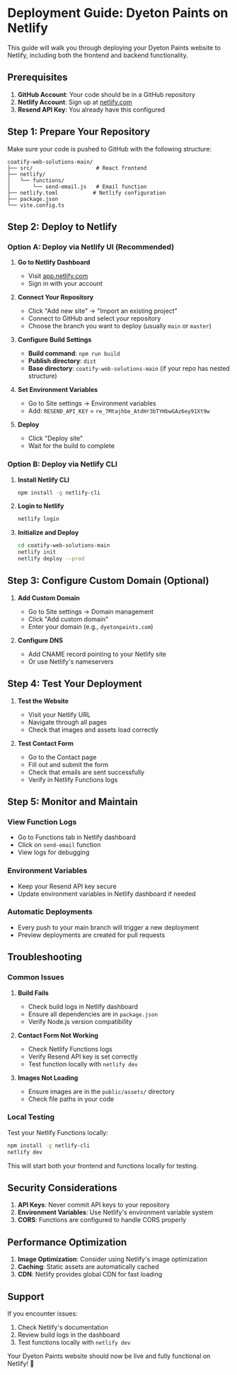 # Deployment Guide: Dyeton Paints on Netlify

This guide will walk you through deploying your Dyeton Paints website to Netlify, including both the frontend and backend functionality.

## Prerequisites

1. **GitHub Account**: Your code should be in a GitHub repository
2. **Netlify Account**: Sign up at [netlify.com](https://netlify.com)
3. **Resend API Key**: You already have this configured

## Step 1: Prepare Your Repository

Make sure your code is pushed to GitHub with the following structure:
```
coatify-web-solutions-main/
├── src/                    # React frontend
├── netlify/
│   └── functions/
│       └── send-email.js   # Email function
├── netlify.toml           # Netlify configuration
├── package.json
└── vite.config.ts
```

## Step 2: Deploy to Netlify

### Option A: Deploy via Netlify UI (Recommended)

1. **Go to Netlify Dashboard**
   - Visit [app.netlify.com](https://app.netlify.com)
   - Sign in with your account

2. **Connect Your Repository**
   - Click "Add new site" → "Import an existing project"
   - Connect to GitHub and select your repository
   - Choose the branch you want to deploy (usually `main` or `master`)

3. **Configure Build Settings**
   - **Build command**: `npm run build`
   - **Publish directory**: `dist`
   - **Base directory**: `coatify-web-solutions-main` (if your repo has nested structure)

4. **Set Environment Variables**
   - Go to Site settings → Environment variables
   - Add: `RESEND_API_KEY` = `re_7Mtajhbe_AtdHr3bTYHbwGAz6ey91Xt9w`

5. **Deploy**
   - Click "Deploy site"
   - Wait for the build to complete

### Option B: Deploy via Netlify CLI

1. **Install Netlify CLI**
   ```bash
   npm install -g netlify-cli
   ```

2. **Login to Netlify**
   ```bash
   netlify login
   ```

3. **Initialize and Deploy**
   ```bash
   cd coatify-web-solutions-main
   netlify init
   netlify deploy --prod
   ```

## Step 3: Configure Custom Domain (Optional)

1. **Add Custom Domain**
   - Go to Site settings → Domain management
   - Click "Add custom domain"
   - Enter your domain (e.g., `dyetonpaints.com`)

2. **Configure DNS**
   - Add CNAME record pointing to your Netlify site
   - Or use Netlify's nameservers

## Step 4: Test Your Deployment

1. **Test the Website**
   - Visit your Netlify URL
   - Navigate through all pages
   - Check that images and assets load correctly

2. **Test Contact Form**
   - Go to the Contact page
   - Fill out and submit the form
   - Check that emails are sent successfully
   - Verify in Netlify Functions logs

## Step 5: Monitor and Maintain

### View Function Logs
- Go to Functions tab in Netlify dashboard
- Click on `send-email` function
- View logs for debugging

### Environment Variables
- Keep your Resend API key secure
- Update environment variables in Netlify dashboard if needed

### Automatic Deployments
- Every push to your main branch will trigger a new deployment
- Preview deployments are created for pull requests

## Troubleshooting

### Common Issues

1. **Build Fails**
   - Check build logs in Netlify dashboard
   - Ensure all dependencies are in `package.json`
   - Verify Node.js version compatibility

2. **Contact Form Not Working**
   - Check Netlify Functions logs
   - Verify Resend API key is set correctly
   - Test function locally with `netlify dev`

3. **Images Not Loading**
   - Ensure images are in the `public/assets/` directory
   - Check file paths in your code

### Local Testing

Test your Netlify Functions locally:
```bash
npm install -g netlify-cli
netlify dev
```

This will start both your frontend and functions locally for testing.

## Security Considerations

1. **API Keys**: Never commit API keys to your repository
2. **Environment Variables**: Use Netlify's environment variable system
3. **CORS**: Functions are configured to handle CORS properly

## Performance Optimization

1. **Image Optimization**: Consider using Netlify's image optimization
2. **Caching**: Static assets are automatically cached
3. **CDN**: Netlify provides global CDN for fast loading

## Support

If you encounter issues:
1. Check Netlify's documentation
2. Review build logs in the dashboard
3. Test functions locally with `netlify dev`

Your Dyeton Paints website should now be live and fully functional on Netlify! 🎉 